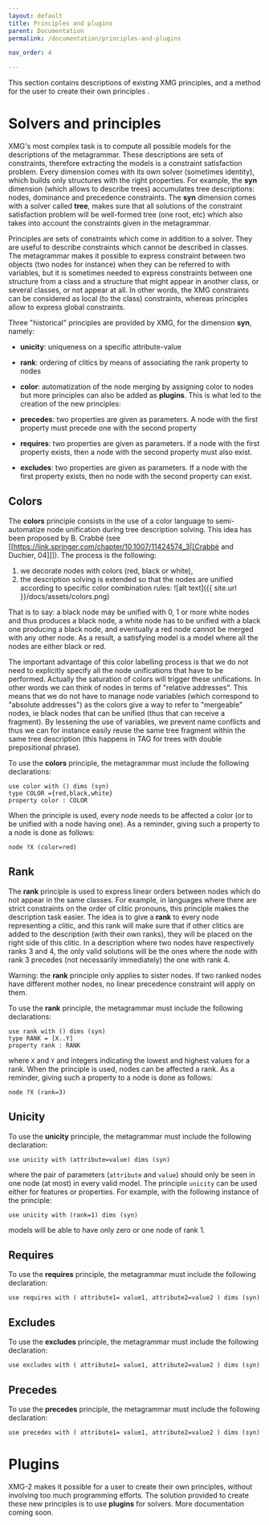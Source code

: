 ```yaml
---
layout: default
title: Principles and plugins
parent: Documentation
permalink: /documentation/principles-and-plugins

nav_order: 4

---
```


This section contains descriptions of existing XMG principles, and a method for the user to create their own principles .
# Solvers and principles

XMG's most complex task is to compute all possible models for the descriptions of the metagrammar. These descriptions are sets of constraints, therefore extracting the models is a constraint satisfaction problem. Every dimension comes with its own solver (sometimes identity), which builds only structures with the right properties. For example, the **syn** dimension (which allows to describe trees) accumulates tree descriptions: nodes, dominance and precedence constraints. The **syn** dimension comes with a solver called **tree**, makes sure that all solutions of the constraint satisfaction problem will be well-formed tree (one root, etc) which also takes into account the constraints given in the metagrammar. 

Principles are sets of constraints which come in addition to a solver. They are useful to describe constraints which cannot be described in classes. The metagrammar makes it possible to express constraint between two objects (two nodes for instance) when they can be referred to with variables, but it is sometimes needed to express constraints between one structure from a class and a structure that might appear in another class, or several classes, or not appear at all. In other words, the XMG constraints can be considered as local (to the class) constraints, whereas principles allow to express global constraints.     

Three "historical" principles are provided by XMG, for the dimension **syn**, namely:

* **unicity**: 	uniqueness on a specific attribute-value
* **rank**: 	ordering of clitics by means of associating the rank property to nodes
* **color**: 	automatization of the node merging by assigning color to nodes
but more principles can also be added as **plugins**. This is what led to the creation of the new principles:

* **precedes**: two properties are given as parameters. A node with the first property must precede one with the second property
* **requires**: two properties are given as parameters. If a node with the first property exists, then a node with the second property must also exist.
* **excludes**: two properties are given as parameters. If a node with the first property exists, then no node with the second property can exist.
## Colors

The **colors** principle consists in the use of a color language to semi-automatize node unification during tree description solving. This idea has been proposed by B. Crabbé (see [[https://link.springer.com/chapter/10.1007/11424574_3|[Crabbé and
Duchier, 04]]]). The process is the following: 
 1.  we decorate nodes with colors (red, black or white),
 2.   the description solving is extended so that the nodes are unified according to specific color combination rules:
![alt text]({{ site.url }}/docs/assets/colors.png)

That is to say: 
a black node may be unified with 0, 1 or more white nodes and thus produces a black node, 
a white node has to be unified with a black one producing a black node, 
and eventually a red node cannot be merged with any other node. 
As a result, a satisfying model is a model where all the nodes are either black or red.

The important advantage of this color labelling process is that we do not need to explicitly specify all
the node unifications that have to be performed. Actually the saturation of colors will trigger these
unifications. In other words we can think of nodes in terms of "relative addresses". This means that we
do not have to manage node variables (which correspond to "absolute addresses") as the colors give a
way to refer to "mergeable" nodes, ie black nodes that can be unified (thus that can receive a fragment).
By lessening the use of variables, we prevent name conflicts and thus we can for instance easily reuse
the same tree fragment within the same tree description (this happens in TAG for trees with double
prepositional phrase).

To use the **colors** principle, the metagrammar must include the following declarations:

    use color with () dims (syn)
    type COLOR ={red,black,white}
    property color : COLOR

When the principle is used, every node needs to be affected a color (or to be unified with a node having one). As a reminder, giving such a property to a node is done as follows:

    node ?X (color=red)
## Rank

The **rank** principle is used to express linear orders between nodes which do not appear in the same classes. For example, in languages where there are strict constraints on the order of clitic pronouns, this principle makes the description task easier. The idea is to give a **rank** to every node representing a clitic, and this rank will make sure that if other clitics are added to the description (with their own ranks), they will be placed on the right side of this clitic. In a description where two nodes have respectively ranks 3 and 4, the only valid solutions will be the ones where the node with rank 3 precedes (not necessarily immediately) the one with rank 4.

Warning: the **rank** principle only applies to sister nodes. If two ranked nodes have different mother nodes, no linear precedence constraint will apply on them.

To use the **rank** principle, the metagrammar must include the following declarations:

    use rank with () dims (syn)
    type RANK = [X..Y]
    property rank : RANK

where `X` and `Y` and integers indicating the lowest and highest values for a rank. When the principle is used, nodes can be affected a rank. As a reminder, giving such a property to a node is done as follows:

    node ?X (rank=3)


## Unicity

To use the **unicity** principle, the metagrammar must include the following declaration:

    use unicity with (attribute=value) dims (syn)

where the pair of parameters (`attribute` and `value`) should only be seen in one node (at most) in every valid model. The principle `unicity` can be used either for features or properties. For example, with the following instance of the principle:

    use unicity with (rank=1) dims (syn)

models will be able to have only zero or one node of rank 1.

## Requires

To use the **requires** principle, the metagrammar must include the following declaration:

    use requires with ( attribute1= value1, attribute2=value2 ) dims (syn)


## Excludes

To use the **excludes** principle, the metagrammar must include the following declaration:

    use excludes with ( attribute1= value1, attribute2=value2 ) dims (syn)


## Precedes

To use the **precedes** principle, the metagrammar must include the following declaration:

    use precedes with ( attribute1= value1, attribute2=value2 ) dims (syn)


# Plugins

XMG-2 makes it possible for a user to create their own principles, without involving too much programming efforts. The solution provided to create these new principles is to use **plugins** for solvers. More documentation coming soon.


